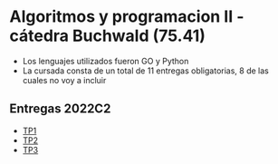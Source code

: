# Algoritmos y programacion II - cátedra Buchwald (75.41)

- Los lenguajes utilizados fueron GO y Python
- La cursada consta de un total de 11 entregas obligatorias, 8 de las cuales no voy a incluir

## Entregas 2022C2
- [TP1](https://github.com/Igris-1/Algoritmos-y-programacion-II/tree/main/TP1)
- [TP2](https://github.com/Igris-1/Algoritmos-y-programacion-II/tree/main/TP2)
- [TP3](https://github.com/Igris-1/Algoritmos-y-programacion-II/tree/main/TP3)
